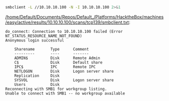 ```bash
smbclient -L //10.10.10.100 -N -I 10.10.10.100 2>&1
```

[/home/Default/Documents/Repos/Default_/Platforms/HacktheBox/machines/easy/active/results/10.10.10.100/scans/tcp139/smbclient.txt](file:///home/Default/Documents/Repos/Default_/Platforms/HacktheBox/machines/easy/active/results/10.10.10.100/scans/tcp139/smbclient.txt):

```
do_connect: Connection to 10.10.10.100 failed (Error NT_STATUS_RESOURCE_NAME_NOT_FOUND)
Anonymous login successful

	Sharename       Type      Comment
	---------       ----      -------
	ADMIN$          Disk      Remote Admin
	C$              Disk      Default share
	IPC$            IPC       Remote IPC
	NETLOGON        Disk      Logon server share
	Replication     Disk
	SYSVOL          Disk      Logon server share
	Users           Disk
Reconnecting with SMB1 for workgroup listing.
Unable to connect with SMB1 -- no workgroup available

```
